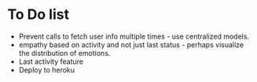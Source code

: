 # To Do list
- Prevent calls to fetch user info multiple times - use centralized models.
- empathy based on activity and not just last status -  perhaps visualize the distribution of emotions.
- Last activity feature
- Deploy to heroku
